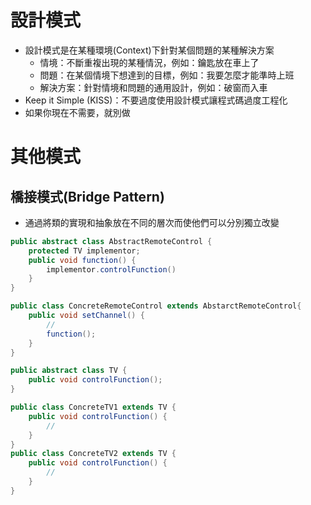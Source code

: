 # 設計模式

- 設計模式是在某種環境(Context)下針對某個問題的某種解決方案
    - 情境：不斷重複出現的某種情況，例如：鑰匙放在車上了
    - 問題：在某個情境下想達到的目標，例如：我要怎麼才能準時上班
    - 解決方案：針對情境和問題的通用設計，例如：破窗而入車
- Keep it Simple (KISS)：不要過度使用設計模式讓程式碼過度工程化
- 如果你現在不需要，就別做

# 其他模式

## 橋接模式(Bridge Pattern)

- 通過將類的實現和抽象放在不同的層次而使他們可以分別獨立改變
```java
public abstract class AbstractRemoteControl {
    protected TV implementor;
    public void function() {
        implementor.controlFunction()
    }
}

public class ConcreteRemoteControl extends AbstarctRemoteControl{
    public void setChannel() {
        //
        function();
    }
}

public abstract class TV {
    public void controlFunction();
}

public class ConcreteTV1 extends TV {
    public void controlFunction() {
        //
    }
}
public class ConcreteTV2 extends TV {
    public void controlFunction() {
        //
    }
}
```

